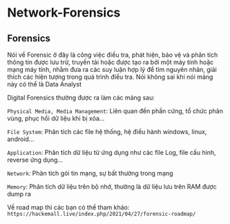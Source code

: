 # Network-Forensics

## Forensics

Nói về Forensic ở đây là công việc điều tra, phát hiện, bảo vệ và phân tích thông tin được lưu trữ, truyền tải hoặc được tạo ra bởi một máy tính hoặc mạng máy tính, nhằm đưa ra các suy luận hợp lý để tìm nguyên nhân, giải thích các hiện tượng trong quá trình điều tra. Nói không sai khi nói mảng này có thể là Data Analyst

Digital Forensics thường được ra làm các mảng sau:

`Physical Media, Media Management`: Liên quan đến phần cứng, tổ chức phân vùng, phục hồi dữ liệu khi bị xóa...

`File System`: Phân tích các file hệ thống, hệ điều hành windows, linux, android...

`Application`: Phân tích dữ liệu từ ứng dụng như các file Log, file cấu hình, reverse ứng dụng...

`Network`: Phân tích gói tin mạng, sự bất thường trong mạng

`Memory`: Phân tích dữ liệu trên bộ nhớ, thường là dữ liệu lưu trên RAM được dump ra

Về road map thì các bạn có thể tham khảo: `https://hackemall.live/index.php/2021/04/27/forensic-roadmap/`
